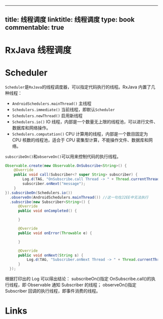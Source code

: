 
---
title: 线程调度
linktitle: 线程调度
type: book
commentable: true
---

# RxJava 线程调度

# Scheduler

`Scheduler`是`RxJava`的线程调度器，可以指定代码执行的线程。RxJava 内置了几种线程：

- `AndroidSchedulers.mainThread()` 主线程
- `Schedulers.immediate()` 当前线程，即默认`Scheduler`
- `Schedulers.newThread()` 启用新线程
- `Schedulers.io()` IO 线程，内部是一个数量无上限的线程池，可以进行文件、数据库和网络操作。
- `Schedulers.computation()` CPU 计算用的线程，内部是一个数目固定为 CPU 核数的线程池，适合于 CPU 密集型计算，不能操作文件、数据库和网络。

`subscribeOn()`和`observeOn()`可以用来控制代码的执行线程。

```java
Observable.create(new Observable.OnSubscribe<String>() {
    @Override
    public void call(Subscriber<? super String> subscriber) {
        Log.d(TAG, "OnSubscribe.call Thread -> " + Thread.currentThread().getName());
        subscriber.onNext("message");
    }
}).subscribeOn(Schedulers.io())
  .observeOn(AndroidSchedulers.mainThread()) //这一句在J2EE中无法执行
  .subscribe(new Subscriber<String>() {
      @Override
      public void onCompleted() {

      }

      @Override
      public void onError(Throwable e) {

      }

      @Override
      public void onNext(String s) {
          Log.d(TAG, "Subscriber.onNext Thread -> " + Thread.currentThread().getName());
      }
  });
```

根据打印出的 Log 可以得出结论：
subscribeOn()指定 OnSubscribe.call()的执行线程，即 Observable 通知 Subscriber 的线程；
observeOn()指定 Subscriber 回调的执行线程，即事件消费的线程。

# Links

    